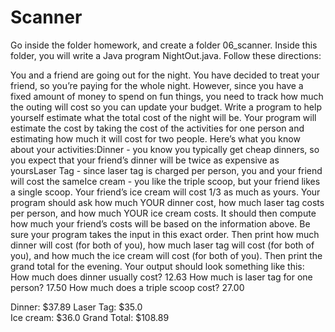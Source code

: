 # Scanner

Go inside the folder homework, and create a folder 06_scanner. Inside this folder, you will write a Java program NightOut.java. Follow these directions:

You and a friend are going out for the night. You have decided to treat your friend, so you’re paying for the whole night. However, since you have a fixed amount of money to spend on fun things, you need to track how much the outing will cost so you can update your budget.
Write a program to help yourself estimate what the total cost of the night will be. Your program will estimate the cost by taking the cost of the activities for one person and estimating how much it will cost for two people.
Here’s what you know about your activities:Dinner - you know you typically get cheap dinners, so you expect that your friend’s dinner will be twice as expensive as yoursLaser Tag - since laser tag is charged per person, you and your friend will cost the sameIce cream - you like the triple scoop, but your friend likes a single scoop. Your friend’s ice cream will cost 1/3 as much as yours.
Your program should ask how much YOUR dinner cost, how much laser tag costs per person, and how much YOUR ice cream costs. It should then compute how much your friend’s costs will be based on the information above. Be sure your program takes the input in this exact order.
Then print how much dinner will cost (for both of you), how much laser tag will cost (for both of you), and how much the ice cream will cost (for both of you). Then print the grand total for the evening.
Your output should look something like this:
How much does dinner usually cost? 
12.63
How much is laser tag for one person? 
17.50
How much does a triple scoop cost? 
27.00

Dinner: $37.89
Laser Tag: $35.0    
Ice cream: $36.0
Grand Total: $108.89
